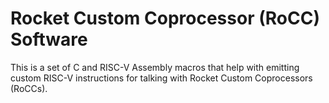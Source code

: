 Rocket Custom Coprocessor (RoCC) Software
========================================

This is a set of C and RISC-V Assembly macros that help with emitting custom RISC-V instructions for talking with Rocket Custom Coprocessors (RoCCs).
